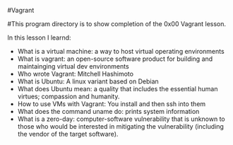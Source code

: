#Vagrant

#This program directory is to show completion of the 0x00 Vagrant lesson.

In this lesson I learnd:

* What is a virtual machine: a way to host virtual operating environments
* What is vagrant: an open-source software product for building and maintainging virtual dev environments
* Who wrote Vagrant: Mitchell Hashimoto 
* What is Ubuntu: A linux variant based on Debian
* What does Ubuntu mean: a quality that includes the essential human virtues; compassion and humanity.
* How to use VMs with Vagrant: You install and then ssh into them
* What does the command uname do: prints system information
* What is a zero-day: computer-software vulnerability that is unknown to those who would be interested
 in mitigating the vulnerability (including the vendor of the target software).
